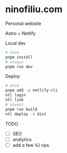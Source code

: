 # ninofiliu.com

Personal website

Astro + Netlify

Local dev

```sh
# once
pnpm install
# always
pnpm run dev
```

Deploy

```sh
# once
pnpm add -g netlify-cli
ntl login
ntl link
# always
pnpm run build
ntl deploy -d dist
```

TODO

- [ ] SEO
- [ ] analytics
- [ ] add a few VJ rips
